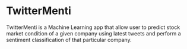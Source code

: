 # TwitterMenti

TwitterMenti is a Machine Learning app that allow user to predict stock market condition of a given company using latest tweets and perform a sentiment classification of that particular company.
